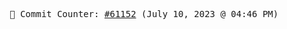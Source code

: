 <p align="center">
    <samp>
        📮 Commit Counter: <a href="https://github.com/Javascript-void0/Javascript-void0/commits/main">#61152</a> (July 10, 2023 @ 04:46 PM)
    </samp>
</p>